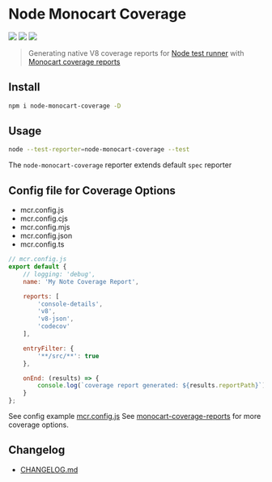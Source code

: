 # Node Monocart Coverage

[![](https://img.shields.io/npm/v/node-monocart-coverage)](https://www.npmjs.com/package/node-monocart-coverage)
[![](https://badgen.net/npm/dw/node-monocart-coverage)](https://www.npmjs.com/package/node-monocart-coverage)
![](https://img.shields.io/github/license/cenfun/node-monocart-coverage)


> Generating native V8 coverage reports for [Node test runner](https://nodejs.org/docs/latest/api/test.html) with [Monocart coverage reports](https://github.com/cenfun/monocart-coverage-reports)

## Install
```sh
npm i node-monocart-coverage -D
```

## Usage
```sh
node --test-reporter=node-monocart-coverage --test
```
The `node-monocart-coverage` reporter extends default `spec` reporter

## Config file for Coverage Options 

- mcr.config.js
- mcr.config.cjs
- mcr.config.mjs
- mcr.config.json
- mcr.config.ts

```js
// mcr.config.js
export default {
    // logging: 'debug',
    name: 'My Note Coverage Report',

    reports: [
        'console-details',
        'v8',
        'v8-json',
        'codecov'
    ],

    entryFilter: {
        '**/src/**': true
    },

    onEnd: (results) => {
        console.log(`coverage report generated: ${results.reportPath}`);
    }
};
```
See config example [mcr.config.js](./mcr.config.js)
See [monocart-coverage-reports](https://github.com/cenfun/monocart-coverage-reports) for more coverage options.

## Changelog

- [CHANGELOG.md](CHANGELOG.md)